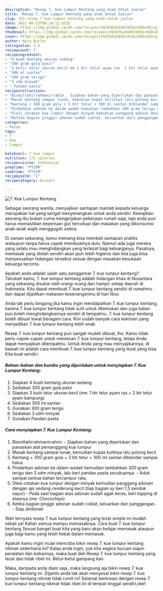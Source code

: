 ```yaml
---
description: "Resep 7. Kue Lumpur Kentang yang enak Untuk Jualan"
title: "Resep 7. Kue Lumpur Kentang yang enak Untuk Jualan"
slug: 353-resep-7-kue-lumpur-kentang-yang-enak-untuk-jualan
date: 2021-06-23T00:18:13.813Z
image: https://img-global.cpcdn.com/recipes/492836a58d03303b/680x482cq70/7-kue-lumpur-kentang-foto-resep-utama.jpg
thumbnail: https://img-global.cpcdn.com/recipes/492836a58d03303b/680x482cq70/7-kue-lumpur-kentang-foto-resep-utama.jpg
cover: https://img-global.cpcdn.com/recipes/492836a58d03303b/680x482cq70/7-kue-lumpur-kentang-foto-resep-utama.jpg
author: Myra Butler
ratingvalue: 3.5
reviewcount: 7
recipeingredient:
- "4 buah kentang ukuran sedang"
- "300 gram gula pasir"
- "3 butir telur ukuran kecil me 1 btr telur ayam ras  2 btr telur ayam kampung"
- "300 ml santan"
- "300 gram terigu"
- "3 sdm minyak"
- " Pandan pasta"
recipeinstructions:
- "Bismillahirrahmanirrahim.  Siapkan bahan yang diperlukan dan panaskan alat pemanggang kue lumpur"
- "Masak kentang sampai lunak, kemudian kupas kulitnya lalu potong kecil"
- "Kentang + 300 gram gula + 3 btr telur + 300 ml santan diblender sampai halus"
- "Pindahkan adonan ke dalam wadah kemudian tambahkan 300 gram terigu dan 3 sdm minyak, lalu beri pandan pasta secukupnya.  Aduk sampai semua bahan tercampur rata."
- "Olesi cetakan kue lumpur dengan minyak kemudian panggang adonan dengan api sedang cenderung kecil (tiap bagian sy beri 1,5 sendok sayur)  Pada saat bagian atas adonan sudah agak keras, beri topping di atasnya (me: Chocochips)"
- "Ketika bagian pinggir adonan sudah coklat, keluarkan dari panggangan.  Siap dinikmati"
categories:
- Resep
tags:
- 7
- kue
- lumpur

katakunci: 7 kue lumpur 
nutrition: 171 calories
recipecuisine: Indonesian
preptime: "PT29M"
cooktime: "PT52M"
recipeyield: "1"
recipecategory: Dessert

---
```



![7. Kue Lumpur Kentang](https://img-global.cpcdn.com/recipes/492836a58d03303b/680x482cq70/7-kue-lumpur-kentang-foto-resep-utama.jpg)

Sebagai seorang wanita, menyajikan santapan mantab kepada keluarga merupakan hal yang sangat menyenangkan untuk anda sendiri. Kewajiban seorang ibu bukan cuma mengerjakan pekerjaan rumah saja, tapi anda pun harus memastikan keperluan gizi tercukupi dan masakan yang dikonsumsi anak-anak wajib menggugah selera.

Di zaman  sekarang, kamu memang bisa membeli santapan praktis walaupun tanpa harus capek membuatnya dulu. Namun ada juga mereka yang selalu mau menghidangkan yang terlezat bagi keluarganya. Pasalnya, memasak yang diolah sendiri akan jauh lebih higienis dan kita juga bisa menyesuaikan hidangan tersebut sesuai dengan masakan kesukaan keluarga tercinta. 



Apakah anda adalah salah satu penggemar 7. kue lumpur kentang?. Tahukah kamu, 7. kue lumpur kentang adalah hidangan khas di Nusantara yang sekarang disukai oleh orang-orang dari hampir setiap daerah di Indonesia. Kita dapat membuat 7. kue lumpur kentang sendiri di rumahmu dan dapat dijadikan makanan kesenanganmu di hari libur.

Anda tak perlu bingung jika kamu ingin mendapatkan 7. kue lumpur kentang, karena 7. kue lumpur kentang tidak sulit untuk ditemukan dan juga kalian pun boleh menghidangkannya sendiri di tempatmu. 7. kue lumpur kentang boleh dibuat lewat beragam cara. Kini sudah banyak cara kekinian yang menjadikan 7. kue lumpur kentang lebih enak.

Resep 7. kue lumpur kentang pun sangat mudah dibuat, lho. Kamu tidak perlu capek-capek untuk memesan 7. kue lumpur kentang, tetapi Anda dapat menyajikan ditempatmu. Untuk Anda yang mau menyajikannya, di bawah ini adalah cara membuat 7. kue lumpur kentang yang lezat yang bisa Kita buat sendiri.

<!--inarticleads1-->

##### Bahan-bahan dan bumbu yang diperlukan untuk menyiapkan 7. Kue Lumpur Kentang:

1. Siapkan 4 buah kentang ukuran sedang
1. Sediakan 300 gram gula pasir
1. Siapkan 3 butir telur ukuran kecil (me: 1 btr telur ayam ras + 2 btr telur ayam kampung)
1. Sediakan 300 ml santan
1. Gunakan 300 gram terigu
1. Sediakan 3 sdm minyak
1. Gunakan  Pandan pasta




<!--inarticleads2-->

##### Cara menyiapkan 7. Kue Lumpur Kentang:

1. Bismillahirrahmanirrahim.  - Siapkan bahan yang diperlukan dan panaskan alat pemanggang kue lumpur
1. Masak kentang sampai lunak, kemudian kupas kulitnya lalu potong kecil
1. Kentang + 300 gram gula + 3 btr telur + 300 ml santan diblender sampai halus
1. Pindahkan adonan ke dalam wadah kemudian tambahkan 300 gram terigu dan 3 sdm minyak, lalu beri pandan pasta secukupnya.  - Aduk sampai semua bahan tercampur rata.
1. Olesi cetakan kue lumpur dengan minyak kemudian panggang adonan dengan api sedang cenderung kecil (tiap bagian sy beri 1,5 sendok sayur)  - Pada saat bagian atas adonan sudah agak keras, beri topping di atasnya (me: Chocochips)
1. Ketika bagian pinggir adonan sudah coklat, keluarkan dari panggangan.  - Siap dinikmati




Wah ternyata resep 7. kue lumpur kentang yang lezat simple ini mudah sekali ya! Kalian semua mampu memasaknya. Cara buat 7. kue lumpur kentang Sesuai banget buat kita yang baru akan belajar memasak ataupun juga bagi kamu yang telah hebat dalam memasak.

Apakah kamu ingin mulai mencoba bikin resep 7. kue lumpur kentang nikmat sederhana ini? Kalau anda ingin, yuk kita segera buruan siapin peralatan dan bahannya, maka buat deh Resep 7. kue lumpur kentang yang lezat dan tidak ribet ini. Betul-betul gampang kan. 

Maka, daripada anda diam saja, maka langsung aja bikin resep 7. kue lumpur kentang ini. Dijamin anda tak akan menyesal bikin resep 7. kue lumpur kentang nikmat tidak rumit ini! Selamat berkreasi dengan resep 7. kue lumpur kentang nikmat tidak ribet ini di tempat tinggal sendiri,oke!.

